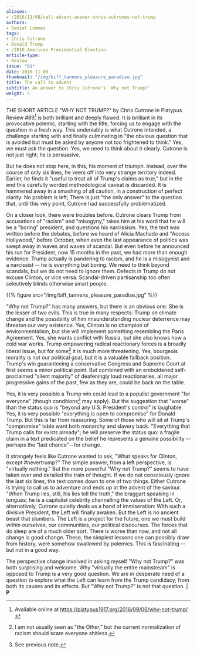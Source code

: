 ```yaml
---
aliases:
- /2016/11/08/call-advent-answer-chris-cutrones-not-trump
authors:
- Daniel Lommes
tags:
- Chris Cutrone
- Donald Trump
- /2016 American Presidential Election
article-type:
- Review
issue: "91"
date: 2016-11-08
thumbnail: "/img/biff_tannens_pleasure_paradise.jpg"
title: The call to advent
subtitle: An answer to Chris Cutrone's 'Why not Trump?'
weight: 5
---
```


THE SHORT ARTICLE "WHY NOT TRUMP?" by Chris Cutrone in Platypus Review #89[^1] is both brilliant and deeply flawed. It is brilliant in its provocative polemic, starting with the title, forcing us to engage with the question in a fresh way. This undeniably is what Cutrone intended, a challenge starting with and finally culminating in "the obvious question that is avoided but must be asked by anyone not too frightened to think." Yes, we must ask the question. Yes, we need to think about it clearly. Cutrone is not just right; he is persuasive.

But he does not stop here, in this, his moment of triumph. Instead, over the course of only six lines, he veers off into very strange territory indeed. Earlier, he finds it "useful to treat all of Trump's claims as true," but in the end this carefully worded methodological caveat is discarded. It is hammered away in a smashing of all caution, in a construction of perfect clarity: No problem is left; There is just "the only answer" to the question that, until this very point, Cutrone had successfully problematized.

On a closer look, there were troubles before. Cutrone clears Trump from accusations of "racism" and "misogyny," takes him at his word that he will be a "boring" president, and questions his narcissism. Yes, the text was written before the debates, before we heard of Alicia Machado and "Access Hollywood," before October, when even the last appearance of politics was swept away in waves and waves of scandal. But even before he announced his run for President, now 15 months in the past, we had more than enough evidence: Trump actually is pandering to racism, and he is a misogynist and a narcissist -- he is everything but boring. We need to think beyond scandals, but we do not need to ignore them. Defects in Trump do not excuse Clinton, or vice versa. Scandal-driven partisanship too often selectively blinds otherwise smart people.

{{% figure src="/img/biff_tannens_pleasure_paradise.jpg" %}}

"Why not Trump?" has many answers, but there is an obvious one: She is the lesser of two evils. This is true in many respects: Trump on climate change and the possibility of him misunderstanding nuclear deterrence may threaten our very existence. Yes, Clinton is no champion of environmentalism, but she will implement something resembling the Paris Agreement. Yes, she wants conflict with Russia, but she also knows how a cold war works. Trump empowering radical reactionary forces is a broadly liberal issue, but for some[^2] it is much more threatening. Yes, bourgeois morality is not our political goal, but it is a valuable fallback position. Trump's win guaranteeing a conservative Congress and Supreme Court at first seems a minor political point. But combined with an emboldened self-proclaimed "silent majority" of deafeningly loud reactionaries, all major progressive gains of the past, few as they are, could be back on the table.

Yes, it is very possible a Trump win could lead to a populist government "for everyone" (though conditions[^3] may apply). But the suggestion that "worse" than the status quo is "beyond any U.S. President's control" is laughable. Yes, it is very possible "everything is open to compromise" for Donald Trump. But this is far from reassuring. Some of those who will sit at Trump's "compromise" table want both monarchy and slavery back. "Everything that Trump calls for exists already"; he will preserve the status quo: a fragile claim in a text predicated on the belief he represents a genuine possibility -- perhaps the "last chance"--for change.

It strangely feels like Cutrone wanted to ask, "What speaks for Clinton, except #nevertrump?" The simple answer, from a left perspective, is "virtually nothing." But the more powerful "Why not Trump?" seems to have taken over and derailed the train of thought. If we do not consciously ignore the last six lines, the text comes down to one of two things. Either Cutrone is trying to call us to adventure and ends up at the advent of the saviour. "When Trump lies, still, his lies tell the truth," the braggart speaking in tongues; he is a capitalist celebrity channelling the values of the Left. Or, alternatively, Cutrone quietly deals us a hand of immiseration: With such a divisive President, the Left will finally awaken. But the Left is no ancient beast that slumbers. The Left is a project for the future, one we must build within ourselves, our communities, our political discourses. The forces that do sleep are of a much older sort. There is worse than now, and not all change is good change. These, the simplest lessons one can possibly draw from history, were somehow swallowed by polemics. This is fascinating -- but not in a good way.

The perspective change involved in asking myself "Why not Trump?" was both surprising and welcome. Why "virtually the entire mainstream" is opposed to Trump is a very good question. We are in desperate need of a question to explore what the Left can learn from the Trump candidacy, from both its causes and its effects. But "Why not Trump?" is not that question. | **P**

[^1]: Available online at https://platypus1917.org/2016/09/06/why-not-trump/

[^2]: I am not usually seen as "the Other," but the current normalization of racism should scare everyone shitless.

[^3]: See previous note.
